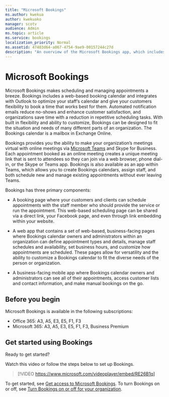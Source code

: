 ```yaml
---
title: "Microsoft Bookings"
ms.author: kwekua
author: kwekuako
manager: scotv
audience: Admin
ms.topic: article
ms.service: bookings
localization_priority: Normal
ms.assetid: 47403d64-a067-4754-9ae9-00157244c27d
description: "An overview of the Microsoft Bookings app, which includes a web-based booking calendar and integrates with Outlook to optimize your staff’s calendar and give your customers flexibility to book appointments."
---
```


# Microsoft Bookings

Microsoft Bookings makes scheduling and managing appointments a breeze. Bookings includes a web-based booking calendar and integrates with Outlook to optimize your staff’s calendar and give your customers flexibility to book a time that works best for them. Automated notification emails reduce no-shows and enhance customer satisfaction, and organizations save time with a reduction in repetitive scheduling tasks. With built in flexibility and ability to customize, Bookings can be designed to fit the situation and needs of many different parts of an organization. The Bookings calendar is a mailbox in Exchange Online.

Bookings provides you the ability to make your organization’s meetings virtual with online meetings via [Microsoft Teams](https://support.microsoft.com/office/overview-of-the-bookings-app-in-teams-7b8569e1-0c8a-444e-b712-d9968b05110b) and Skype for Business. Each appointment booked as an online meeting creates a unique meeting link that is sent to attendees so they can join via a web browser, phone dial-in, or the Skype or Teams app. Bookings is also available as an app within Teams, which allows you to create Bookings calendars, assign staff, and both schedule new and manage existing appointments without ever leaving Teams.

Bookings has three primary components:

- A booking page where your customers and clients can schedule appointments with the staff member who should provide the service or run the appointment. This web-based scheduling page can be shared via a direct link, your Facebook page, and even through link embedding within your website.

- A web app that contains a set of web-based, business-facing pages where Bookings calendar owners and administrators within an organization can define appointment types and details, manage staff schedules and availability, set business hours, and customize how appointments are scheduled. These pages allow for versatility and the ability to customize a Bookings calendar to fit the diverse needs of the person or organization.

- A business-facing mobile app where Bookings calendar owners and administrators can see all of their appointments, access customer lists and contact information, and make manual bookings on the go.

## Before you begin

Microsoft Bookings is available in the following subscriptions:

- Office 365: A3, A5, E3, E5, F1, F3
- Microsoft 365: A3, A5, E3, E5, F1, F3, Business Premium

## Get started using Bookings

Ready to get started?

Watch this video or follow the steps below to set up Bookings.

> [!VIDEO https://www.microsoft.com/videoplayer/embed/RE26B1q]

To get started, see [Get access to Microsoft Bookings](get-access.md). To turn Bookings on or off, see [Turn Bookings on or off for your organization](turn-bookings-on-or-off.md).